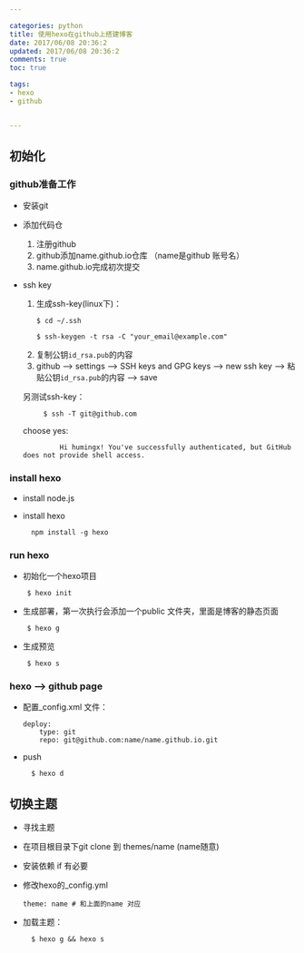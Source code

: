 ```yaml
---

categories: python
title: 使用hexo在github上搭建博客
date: 2017/06/08 20:36:2
updated: 2017/06/08 20:36:2
comments: true
toc: true

tags:
- hexo
- github


---
```



## 初始化


### github准备工作
- 安装git
- 添加代码仓
    1. 注册github
    2. github添加name.github.io仓库 （name是github 账号名）
    1. name.github.io完成初次提交

-  ssh key

    1. 生成ssh-key(linux下)：
        ```
        $ cd ~/.ssh   
    
        $ ssh-keygen -t rsa -C "your_email@example.com"
        ```
    1. 复制公钥`id_rsa.pub`的内容
    2. github --> settings --> SSH keys and GPG keys --> new ssh key --> 粘贴公钥`id_rsa.pub`的内容 --> save

    另测试ssh-key：
        
            $ ssh -T git@github.com     

    choose yes:
        
                Hi humingx! You've successfully authenticated, but GitHub does not provide shell access.

###  install hexo
- install node.js
- install hexo
        
        npm install -g hexo

### run hexo
-  初始化一个hexo项目

        $ hexo init

-  生成部署，第一次执行会添加一个public 文件夹，里面是博客的静态页面
  
        $ hexo g
-  生成预览
   
        $ hexo s

### hexo --> github page

- 配置_config.xml 文件：

    ```
    deploy:
        type: git
        repo: git@github.com:name/name.github.io.git
    ```
- push 

        $ hexo d



## 切换主题
- 寻找主题
- 在项目根目录下git clone 到 themes/name  (name随意)
- 安装依赖 if 有必要
- 修改hexo的_config.yml

    ```
    theme: name # 和上面的name 对应
    ```
- 加载主题：

        $ hexo g && hexo s
